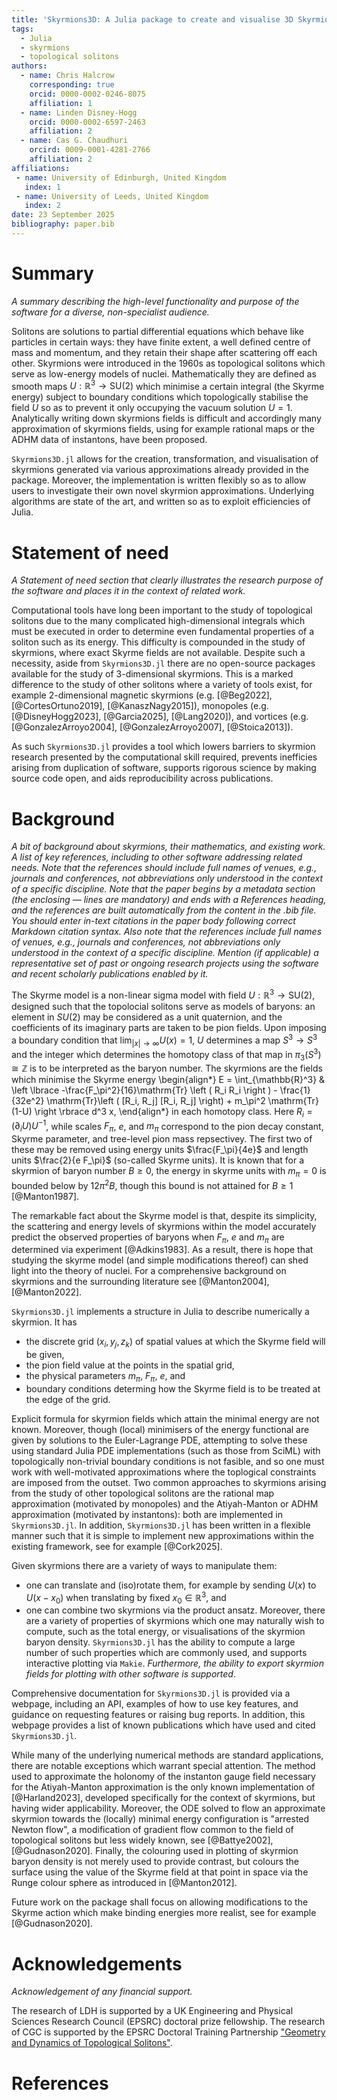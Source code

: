 ```yaml
---
title: 'Skyrmions3D: A Julia package to create and visualise 3D Skyrmions in the Skyrme model'
tags:
  - Julia
  - skyrmions
  - topological solitons
authors:
  - name: Chris Halcrow
    corresponding: true
    orcid: 0000-0002-0246-8075
    affiliation: 1
  - name: Linden Disney-Hogg
    orcid: 0000-0002-6597-2463
    affiliation: 2
  - name: Cas G. Chaudhuri
    orcird: 0009-0001-4281-2766
    affiliation: 2
affiliations:
 - name: University of Edinburgh, United Kingdom
   index: 1
 - name: University of Leeds, United Kingdom
   index: 2
date: 23 September 2025
bibliography: paper.bib
---
```


# Summary
*A summary describing the high-level functionality and purpose of the software for a diverse, non-specialist audience.*


Solitons are solutions to partial differential equations which behave like particles in certain ways: they have finite extent, a well defined centre of mass and momentum, and they retain their shape after scattering off each other. Skyrmions were introduced in the 1960s as topological solitons which serve as low-energy models of nuclei. Mathematically they are defined as smooth maps $U: \mathbb{R}^3 \to \mathrm{SU}(2)$ which minimise a certain integral (the Skyrme energy) subject to boundary conditions which topologically stabilise the field $U$ so as to prevent it only occupying the vacuum solution $U=1$. Analytically writing down skyrmions fields is difficult and accordingly many approximation of skyrmions fields, using for example rational maps or the ADHM data of instantons, have been proposed. 

`Skyrmions3D.jl` allows for the creation, transformation, and visualisation of skyrmions generated via various approximations already provided in the package. Moreover, the implementation is written flexibly so as to allow users to investigate their own novel skyrmion approximations. Underlying algorithms are state of the art, and written so as to exploit efficiencies of Julia. 

# Statement of need
*A Statement of need section that clearly illustrates the research purpose of the software and places it in the context of related work.*


Computational tools have long been important to the study of topological solitons due to the many complicated high-dimensional integrals which must be executed in order to determine even fundamental properties of a soliton such as its energy. This difficulty is compounded in the study of skyrmions, where exact Skyrme fields are not available. Despite such a necessity, aside from `Skyrmions3D.jl` there are no open-source packages available for the study of 3-dimensional skyrmions. This is a marked difference to the study of other solitons where a variety of tools exist, for example 2-dimensional magnetic skyrmions (e.g. [@Beg2022], [@CortesOrtuno2019], [@KanaszNagy2015]), monopoles (e.g. [@DisneyHogg2023], [@Garcia2025], [@Lang2020]), and vortices (e.g. [@GonzalezArroyo2004], [@GonzalezArroyo2007], [@Stoica2013]). 

As such `Skyrmions3D.jl` provides a tool which lowers barriers to skyrmion research presented by the computational skill required, prevents inefficies arising from duplication of software, supports rigorous science by making source code open, and aids reproducibility across publications. 

# Background
*A bit of background about skyrmions, their mathematics, and existing work.*
*A list of key references, including to other software addressing related needs. Note that the references should include full names of venues, e.g., journals and conferences, not abbreviations only understood in the context of a specific discipline.*
*Note that the paper begins by a metadata section (the enclosing — lines are mandatory) and ends with a References heading, and the references are built automatically from the content in the .bib file. You should enter in-text citations in the paper body following correct Markdown citation syntax. Also note that the references include full names of venues, e.g., journals and conferences, not abbreviations only understood in the context of a specific discipline.*
*Mention (if applicable) a representative set of past or ongoing research projects using the software and recent scholarly publications enabled by it.*


The Skyrme model is a non-linear sigma model with field $U: \mathbb{R}^3 \to \mathrm{SU}(2)$, designed such that the topolocial solitons serve as models of baryons: an element in $SU(2)$ may be considered as a unit quaternion, and the coefficients of its imaginary parts are taken to be pion fields. Upon imposing a boundary condition that $\lim_{|x| \to \infty} U(x) = 1$, $U$ determines a map $S^3 \to S^3$ and the integer which determines the homotopy class of that map in $\pi_3(S^3) \cong \mathbb{Z}$ is to be interpreted as the baryon number. The skyrmions are the fields which minimise the Skyrme energy 
\begin{align*}
	E = \int_{\mathbb{R}^3}  & \left \lbrace -\frac{F_\pi^2}{16}\mathrm{Tr} \left ( R_i R_i \right ) - \frac{1}{32e^2} \mathrm{Tr}\left ( [R_i, R_j] [R_i, R_j] \right)   + m_\pi^2 \mathrm{Tr}(1-U) \right \rbrace d^3 x,
\end{align*}
in each homotopy class. Here $R_i = (\partial_i U) U^{-1}$, while scales $F_\pi$, $e$, and $m_\pi$ correspond to the pion decay constant, Skyrme parameter, and tree-level pion mass repsectivey. The first two of these may be removed using energy units $\frac{F_\pi}{4e}$ and length units $\frac{2}{e F_\pi}$ (so-called Skyrme units). It is known that for a skyrmion of baryon number $B \geq 0$, the energy in skyrme units with $m_\pi=0$ is bounded below by $12 \pi^2 B$, though this bound is not attained for $B \geq 1$ [@Manton1987]. 

The remarkable fact about the Skyrme model is that, despite its simplicity, the scattering and energy levels of skyrmions within the model accurately predict the observed properties of baryons when $F_\pi$, $e$ and $m_\pi$ are determined via experiment [@Adkins1983]. As a result, there is hope that studying the skyrme model (and simple modifications thereof) can shed light into the theory of nuclei. For a comprehensive background on skyrmions and the surrounding literature see [@Manton2004], [@Manton2022]. 

`Skyrmions3D.jl` implements a structure in Julia to describe numerically a skyrmion. It has
 - the discrete grid $(x_i, y_j, z_k)$ of spatial values at which the Skyrme field will be given, 
 - the pion field value at the points in the spatial grid, 
 - the physical parameters $m_\pi$, $F_\pi$, $e$, and
 - boundary conditions determing how the Skyrme field is to be treated at the edge of the grid. 

Explicit formula for skyrmion fields which attain the minimal energy are not known. Moreover, though (local) minimisers of the energy functional are given by solutions to the Euler-Lagrange PDE, attempting to solve these using standard Julia PDE implementations (such as those from SciML) with topologically non-trivial boundary conditions is not fasible, and so one must work with well-motivated approximations where the toplogical constraints are imposed from the outset. Two common approaches to skyrmions arising from the study of other topological solitons are the rational map approximation (motivated by monopoles) and the Atiyah-Manton or ADHM approximation (motivated by instantons): both are implemented in `Skyrmions3D.jl`. In addition, `Skyrmions3D.jl` has been written in a flexible manner such that it is simple to implement new approximations within the existing framework, see for example [@Cork2025]. 

Given skyrmions there are a variety of ways to manipulate them:
 - one can translate and (iso)rotate them, for example by sending $U(x)$ to $U(x-x_0)$ when translating by fixed $x_0 \in \mathbb{R}^3$, and
 - one can combine two skyrmions via the product ansatz.
Moreover, there are a variety of properties of skyrmions which one may naturally wish to compute, such as the total energy, or visualisations of the skyrmion baryon density. `Skyrmions3D.jl` has the ability to compute a large number of such properties which are commonly used, and supports interactive plotting via `Makie`. *Furthermore, the ability to export skyrmion fields for plotting with other software is supported*. 

Comprehensive documentation for `Skyrmions3D.jl` is provided via a webpage, including an API, examples of how to use key features, and guidance on requesting features or raising bug reports. In addition, this webpage provides a list of known publications which have used and cited `Skyrmions3D.jl`. 

While many of the underlying numerical methods are standard applications, there are notable exceptions which warrant special attention. The method used to approximate the holonomy of the instanton gauge field necessary for the Atiyah-Manton approximation is the only known implementation of [@Harland2023], developed specifically for the context of skyrmions, but having wider applicability. Moreover, the ODE solved to flow an approximate skyrmion towards the (locally) minimal energy configuration is "arrested Newton flow", a modification of gradient flow common to the field of topological solitons but less widely known, see [@Battye2002], [@Gudnason2020]. Finally, the colouring used in plotting of skyrmion baryon density is not merely used to provide contrast, but colours the surface using the value of the Skyrme field at that point in space via the Runge colour sphere as introduced in [@Manton2012]. 

Future work on the package shall focus on allowing modifications to the Skyrme action which make binding energies more realist, see for example [@Gudnason2020]. 

# Acknowledgements
*Acknowledgement of any financial support.*


The research of LDH is supported by a UK Engineering and Physical Sciences Research Council (EPSRC) doctoral prize fellowship.
The research of CGC is supported by the EPSRC Doctoral Training Partnership ["Geometry and Dynamics of Topological Solitons"](https://gtr.ukri.org/projects?ref=studentship-2650914).

# References

